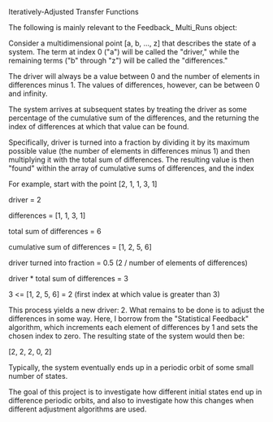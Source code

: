 Iteratively-Adjusted Transfer Functions

The following is mainly relevant to the Feedback_ Multi_Runs object:

Consider a multidimensional point [a, b, ..., z] that describes the state of a system.  The term at index 0 ("a") will be called the "driver," while the remaining terms ("b" through "z") will be called the "differences."

The driver will always be a value between 0 and the number of elements in differences minus 1.  The values of differences, however, can be between 0 and infinity.

The system arrives at subsequent states by treating the driver as some percentage of the cumulative sum of the differences, and the returning the index of differences at which that value can be found.

Specifically, driver is turned into a fraction by dividing it by its maximum possible value (the number of elements in differences minus 1) and then multiplying it with the total sum of differences.  The resulting value is then "found" within the array of cumulative sums of differences, and the index 

For example, start with the point [2, 1, 1, 3, 1]

driver = 2

differences = [1, 1, 3, 1]

total sum of differences = 6

cumulative sum of differences = [1, 2, 5, 6]

driver turned into fraction = 0.5 (2 / number of elements of differences)

driver * total sum of differences = 3

3 <= [1, 2, 5, 6] = 2 (first index at which value is greater than 3)

This process yields a new driver: 2.  What remains to be done is to adjust the differences in some way.  Here, I borrow from the "Statistical Feedback" algorithm, which increments each element of differences by 1 and sets the chosen index to zero.  The resulting state of the system would then be:

[2, 2, 2, 0, 2]

Typically, the system eventually ends up in a periodic orbit of some small number of states.

The goal of this project is to investigate how different initial states end up in difference periodic orbits, and also to investigate how this changes when different adjustment algorithms are used.





